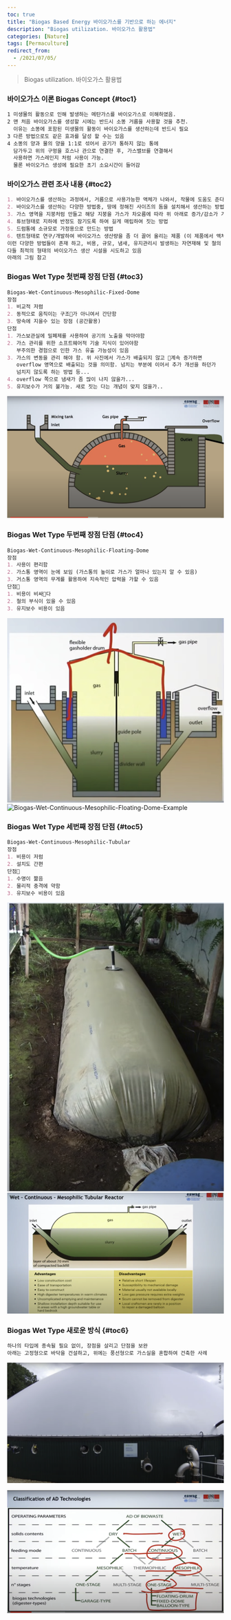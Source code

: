 ```yaml
---
toc: true
title: "Biogas Based Energy 바이오가스를 기반으로 하는 에너지"
description: "Biogas utilization. 바이오가스 활용법" 
categories: [Nature]
tags: [Permaculture]
redirect_from:
  - /2021/07/05/
---
```


> Biogas utilization. 바이오가스 활용법

### 바이오가스 이론 Biogas Concept {#toc1}

```md
1 미생물의 활동으로 인해 발생하는 메탄가스를 바이오가스로 이해하였음.
2 맨 처음 바이오가스를 생성할 시에는 반드시 소똥 거름을 사용할 것을 추천.
  이유는 소똥에 포함된 미생물의 활동이 바이오가스를 생산하는데 반드시 필요
3 다른 방법으로도 같은 효과를 달성 할 수는 있음
4 소똥의 양과 물의 양을 1:1로 섞어서 공기가 통하지 않는 통에
  담가두고 위의 구멍을 호스나 관으로 연결한 후, 가스밸브를 연결해서
  사용하면 가스레인지 처럼 사용이 가능.
  물론 바이오가스 생성에 필요한 초기 소요시간이 들어감
```

### 바이오가스 관련 조사 내용 {#toc2}

```md
1. 바이오가스를 생산하는 과정에서, 거름으로 사용가능한 액체가 나와서, 작물에 도움도 준다는 영상도 보았음
2. 바이오가스를 생산하는 다양한 방법중, 땅에 정해진 사이즈의 돔을 설치해서 생산하는 방법
3. 가스 영역을 지붕처럼 만들고 해당 지붕을 가스가 차오름에 따라 위 아래로 증가/감소가 가능하도록 짓는 방법
4. 튜브형태로 지하에 반정도 잠기도록 하여 길게 매립하여 짓는 방법
5. 드럼통에 소규모로 가정용으로 만드는 방법
6. 텐트형태로 연구/개발하여 바이오가스 생산량을 좀 더 끌어 올리는 제품 (이 제품에서 액체 거름이 발생한다고 보았음)
이런 다양한 방법들이 존재 하고, 비용, 규모, 냄새, 유지관리시 발생하는 자연재해 및 철의 부식 등을 고려하여
다들 최적의 형태의 바이오가스 생산 시설을 시도하고 있음
아래의 그림 참고
```

### Biogas Wet Type 첫번째 장점 단점 {#toc3}

```md
Biogas-Wet-Continuous-Mesophilic-Fixed-Dome
장점
1. 비교적 저렴
2. 동적으로 움직이는 구조가 아니여서 간단함
3. 땅속에 지을수 있는 장점 (공간활용)
단점
1. 가스보관실에 밀폐제를 사용하여 공기의 노출을 막아야함
2. 가스 관리를 위한 소프트웨어적 기술 지식이 있어야함
   부주의한 경험으로 인한 가스 유출 가능성이 있음
3. 가스의 변동을 관리 해야 함. 위 사진에서 가스가 배출되지 않고 계속 증가하면
   overflow 영역으로 배출되는 것을 의미함. 넘치는 부분에 이어서 추가 개선을 하던가
   넘치지 않도록 하는 방법 등...
4. overflow 쪽으로 냄새가 좀 많이 나지 않을가...
5. 유지보수가 거의 불가능. 새로 짓는 다는 개념이 맞지 않을가..
```

![Biogas-Wet-Continuous-Mesophilic-Fixed-Dome](/assets/images/screen/Biogas02.png)

### Biogas Wet Type 두번째 장점 단점 {#toc4}

```md
Biogas-Wet-Continuous-Mesophilic-Floating-Dome
장점
1. 사용이 편리함
2. 가스통 영역이 눈에 보임 (가스통의 높이로 가스가 얼마나 있는지 알 수 있음)
3. 거스통 영역의 무게를 활용하여 지속적인 압력을 가할 수 있음
단점
1. 비용이 비싸다
2. 철의 부식이 있을 수 있음
3. 유지보수 비용이 있음
```

![Biogas-Wet-Continuous-Mesophilic-Floating-Dome](/assets/images/screen/Biogas03.png)
![Biogas-Wet-Continuous-Mesophilic-Floating-Dome-Example](/assets/images/screen/Biogas04.png)

### Biogas Wet Type 세번째 장점 단점 {#toc5}

```md
Biogas-Wet-Continuous-Mesophilic-Tubular
장점
1. 비용이 저럼
2. 설치도 간편
단점
1. 수명이 짦음
2. 물리적 충격에 약함
3. 유지보수 비용이 있음
```

![Biogas-Wet-Continuous-Mesophilic-Tubular01](/assets/images/screen/Biogas05.png)
![Biogas-Wet-Continuous-Mesophilic-Tubular02](/assets/images/screen/Biogas06.png)

### Biogas Wet Type 새로운 방식  {#toc6}

```md
하나의 타입에 종속될 필요 없이, 장점을 살리고 단점을 보완
아래는 고정형으로 바닥을 건설하고, 위에는 풍선형으로 가스실을 혼합하여 건축한 사례
```

![Biogas-Wet-Continuous-Mesophilic-Example](/assets/images/screen/Biogas07.png)

![Biogas구분](/assets/images/screen/Biogas01.png)

[^1]: This is a footnote.

[kramdown]: https://kramdown.gettalong.org/
[My Blog]: https://marindie.github.io
